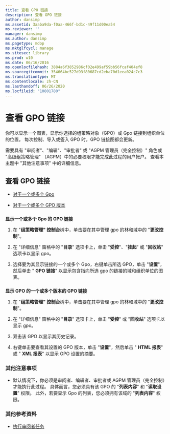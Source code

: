 ```yaml
---
title: 查看 GPO 链接
description: 查看 GPO 链接
author: dansimp
ms.assetid: 3aaba9da-f0aa-466f-bd1c-49f11d00ea54
ms.reviewer: ''
manager: dansimp
ms.author: dansimp
ms.pagetype: mdop
ms.mktglfcycl: manage
ms.sitesec: library
ms.prod: w10
ms.date: 06/16/2016
ms.openlocfilehash: 3884a6f3852986cf02e499af59bb56fcaf404ef8
ms.sourcegitcommit: 354664bc527d93f80687cd2eba70d1eea024c7c3
ms.translationtype: MT
ms.contentlocale: zh-CN
ms.lasthandoff: 06/26/2020
ms.locfileid: "10801780"
---
```

# 查看 GPO 链接


你可以显示一个图表，显示你选择的组策略对象（GPO）或 Gpo 链接到组织单位的位置。 每次控制、导入或签入 GPO 时，GPO 链接图都会更新。

需要具有 "审阅者"、"编辑"、"审批者" 或 "AGPM 管理员（完全控制）" 角色或 "高级组策略管理" （AGPM）中的必要权限才能完成此过程的用户帐户。 查看本主题中 "其他注意事项" 中的详细信息。

## 查看 GPO 链接


-   [对于一个或多个 Gpo](#bkmk-gpos)

-   [对于一个或多个 GPO 版本](#bkmk-gpo-versions)

### <a href="" id="bkmk-gpos"></a>

**显示一个或多个 Gpo 的 GPO 链接**

1.  在 "**组策略管理" 控制台**树中，单击要在其中管理 gpo 的林和域中的 "**更改控制**"。

2.  在 "详细信息" 窗格中的 "**目录**" 选项卡上，单击 "**受控**"、"**挂起**" 或 "**回收站**" 选项卡以显示 gpo。

3.  选择要为其显示链接的一个或多个 Gpo，右键单击所选 GPO，单击 "**设置**"，然后单击 " **GPO 链接**" 以显示包含指向所选 gpo 的链接的域和组织单位的图表。

### <a href="" id="bkmk-gpo-versions"></a>

**显示 GPO 的一个或多个版本的 GPO 链接**

1.  在 "**组策略管理" 控制台**树中，单击要在其中管理 gpo 的林和域中的 "**更改控制**"。

2.  在 "详细信息" 窗格中的 "**目录**" 选项卡上，单击 "**受控**" 或 "**回收站**" 选项卡以显示 gpo。

3.  双击该 GPO 以显示其历史记录。

4.  右键单击要查看其设置的 GPO 版本，单击 "**设置**"，然后单击 " **HTML 报表**" 或 " **XML 报表**" 以显示 GPO 设置的摘要。

### 其他注意事项

-   默认情况下，你必须是审阅者、编辑者、审批者或 AGPM 管理员（完全控制）才能执行此过程。 具体而言，您必须具有该 GPO 的 "**列表内容**" 和 "**读取设置**" 权限。 此外，若要显示 Gpo 的列表，您必须拥有该域的 "**列表内容**" 权限。

### 其他参考资料

-   [执行审阅者任务](performing-reviewer-tasks-agpm40.md)

 

 





